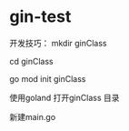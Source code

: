 # gin-test


开发技巧：
mkdir ginClass 

cd ginClass

go mod init ginClass

使用goland 打开ginClass 目录

新建main.go
